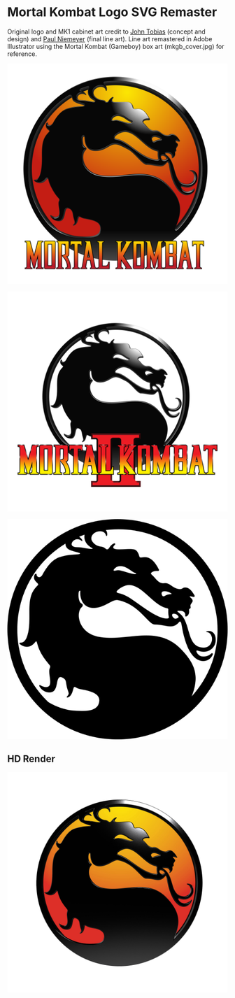 # Mortal Kombat Logo SVG Remaster
Original logo and MK1 cabinet art credit to [John Tobias](https://twitter.com/therealsaibot?lang=en) (concept and design) and [Paul Niemeyer](https://www.facebook.com/paul.e.niemeyer) (final line art). Line art remastered in Adobe Illustrator using the Mortal Kombat (Gameboy) box art (mkgb_cover.jpg) for reference.

![](../mk1-logo.svg)

![](../mk2-logo.svg)

<p align="center"><img src="../mk-dragon-bk.svg"></p>

## HD Render
![](../mk-dragon.render.jpg)



